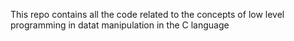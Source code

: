 This repo contains all the code related to the concepts of low level programming in datat manipulation in the C language
